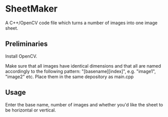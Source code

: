 # SheetMaker
A C++/OpenCV code file which turns a number of images into one image sheet. 

## Preliminaries
Install OpenCV.

Make sure that all images have identical dimensions and that all are named accordingly to the following pattern: "[basename][index]", e.g. "image1", "image2" etc. Place them in the same depository as main.cpp

## Usage
Enter the base name, number of images and whether you'd like the sheet to be horizontal or vertical.
